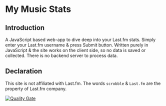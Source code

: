 # My Music Stats

## Introduction
A JavaScript based web-app to dive deep into your Last.fm stats.
Simply enter your Last.fm username & press Submit button.
Written purely in JavaScript & the site works on the client side, so no data is saved or collected. There is no backend server to process data.

## Declaration
This site is not affiliated with Last.fm. The words `scrobble` & `Last.fm` are the property of Last.fm company.

[![Quality Gate](http://localhost:9000/api/project_badges/measure?project=mymusicstats&metric=alert_status)](http://localhost:9000/api/project_badges/measure?project=mymusicstats&metric=alert_status)
